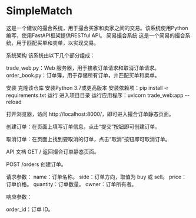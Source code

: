# SimpleMatch

这是一个建议的撮合系统，用于撮合买家和卖家之间的交易。该系统使用Python编写，使用FastAPI框架提供RESTful API。
简易撮合系统
这是一个简易的撮合系统，用于匹配买单和卖单，以实现交易。

系统架构
该系统由以下几个部分组成：

trade_web.py：Web 服务器，用于接收订单请求和取消订单请求。
order_book.py：订单簿，用于存储所有订单，并匹配买单和卖单。

安装
克隆该仓库
安装Python 3.7或更高版本
安装依赖项：pip install -r requirements.txt
运行
进入项目目录
运行应用程序：uvicorn trade_web:app --reload

打开浏览器，访问 http://localhost:8000/，即可进入撮合订单静态页面。

创建订单：在页面上填写订单信息，点击“提交”按钮即可创建订单。

取消订单：在页面上找到要取消的订单，点击“取消”按钮即可取消订单。

API 文档
GET /
返回撮合订单静态页面。

POST /orders
创建订单。

请求参数：
name：订单名称。
side：订单方向，取值为 buy 或 sell。
price：订单价格。
quantity：订单数量。
owner：订单所有者。

响应参数：

order_id：订单 ID。

